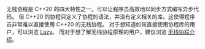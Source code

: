无栈协程是 C++20 的四大特性之一。可以让程序员高效地以同步方式编写异步代码。
但 C++20 的协程只定义了协程的语法，并没有定义相关的库。这使得程序员非常难以直接使用 C++20 的无栈协程。
对于想知道如何直接使用协程库的用户，可以浏览 [Lazy](./Lazy.md)。
而对于想了解无栈协程原理的用户，建议浏览 [无栈协程介绍](https://lewissbaker.github.io)。
